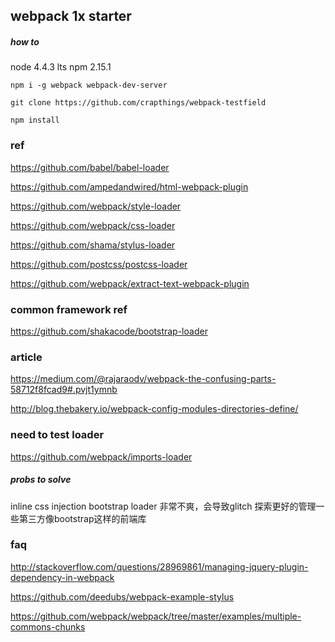 ## webpack 1x starter

##### how to

node 4.4.3 lts
npm 2.15.1

	npm i -g webpack webpack-dev-server

    git clone https://github.com/crapthings/webpack-testfield

    npm install

### ref

https://github.com/babel/babel-loader

https://github.com/ampedandwired/html-webpack-plugin

https://github.com/webpack/style-loader

https://github.com/webpack/css-loader

https://github.com/shama/stylus-loader

https://github.com/postcss/postcss-loader

https://github.com/webpack/extract-text-webpack-plugin

### common framework ref

https://github.com/shakacode/bootstrap-loader

### article

https://medium.com/@rajaraodv/webpack-the-confusing-parts-58712f8fcad9#.pvjt1ymnb

http://blog.thebakery.io/webpack-config-modules-directories-define/

### need to test loader

https://github.com/webpack/imports-loader

##### probs to solve

inline css injection bootstrap loader 非常不爽，会导致glitch
探索更好的管理一些第三方像bootstrap这样的前端库

### faq

http://stackoverflow.com/questions/28969861/managing-jquery-plugin-dependency-in-webpack

https://github.com/deedubs/webpack-example-stylus

https://github.com/webpack/webpack/tree/master/examples/multiple-commons-chunks
